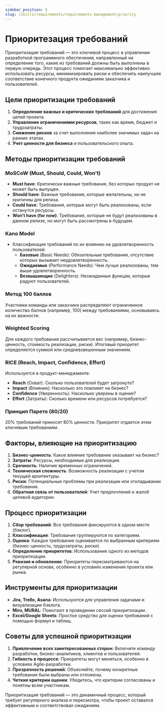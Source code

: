 ```yaml
---
sidebar_position: 5
slug: /skills/requirements/requirements-management/priority
---
```


# Приоритезация требований

Приоритизация требований — это ключевой процесс в управлении разработкой программного обеспечения, направленный на определение того, какие из требований должны быть выполнены в первую очередь. Этот процесс помогает максимально эффективно использовать ресурсы, минимизировать риски и обеспечить наилучшее соответствие конечного продукта ожиданиям заказчика и пользователей.

## Цели приоритизации требований

1. **Определение важных и критических требований** для достижения целей проекта.
2. **Управление ограничениями ресурсов**, таких как время, бюджет и трудозатраты.
3. **Снижение рисков** за счет выполнения наиболее значимых задач на ранних этапах.
4. **Учет ценности для бизнеса** и пользовательского опыта.

## Методы приоритизации требований

### MoSCoW (Must, Should, Could, Won’t)

- **Must have**: Критически важные требования, без которых продукт не может быть выпущен.
- **Should have**: Важные требования, которые желательны, но не критичны для релиза.
- **Could have**: Требования, которые могут быть реализованы, если останутся ресурсы.
- **Won’t have (for now)**: Требования, которые не будут реализованы в данном релизе, но могут быть рассмотрены в будущем.

### Kano Model

- Классификация требований по их влиянию на удовлетворенность пользователей:
  - **Базовые** (Basic Needs): Обязательные требования, отсутствие которых вызывает неудовлетворенность.
  - **Ожидаемые** (Performance Needs): Чем лучше реализованы, тем выше удовлетворенность.
  - **Возвышающие** (Delighters): Неожиданные функции, которые радуют пользователей.

### Метод 100 баллов

Участники команды или заказчики распределяют ограниченное количество баллов (например, 100) между требованиями, основываясь на их важности.

### Weighted Scoring

Для каждого требования рассчитывается вес (например, бизнес-ценность, стоимость реализации, риски). Итоговый приоритет определяется суммой или средневзвешенным значением.

### RICE (Reach, Impact, Confidence, Effort)

Используется в продукт-менеджменте:

- **Reach** (Охват): Сколько пользователей будет затронуто?
- **Impact** (Влияние): Насколько это повлияет на бизнес?
- **Confidence** (Уверенность): Насколько уверены в оценке?
- **Effort** (Затраты): Сколько времени или ресурсов потребуется?

### Принцип Парето (80/20)

20% требований приносят 80% ценности. Приоритет отдается этим ключевым требованиям.

## Факторы, влияющие на приоритизацию

1. **Бизнес-ценность**: Какое влияние требование оказывает на бизнес?
2. **Затраты**: Ресурсы, необходимые для реализации.
3. **Срочность**: Наличие временных ограничений.
4. **Техническая сложность**: Возможность реализации с учетом текущей архитектуры.
5. **Риски**: Потенциальные проблемы при реализации или откладывании требования.
6. **Обратная связь от пользователей**: Учет предпочтений и жалоб целевой аудитории.

## Процесс приоритизации

1. **Сбор требований**: Все требования фиксируются в одном месте (бэклог).
2. **Классификация**: Требования группируются по категориям.
3. **Оценка**: Каждое требование оценивается по выбранным критериям (бизнес-ценность, трудозатраты, риски).
4. **Определение приоритетов**: Использование одного из методов приоритизации.
5. **Ревизия и обновление**: Приоритеты пересматриваются на регулярной основе, особенно в условиях изменения проекта или рынка.

## Инструменты для приоритизации

- **Jira, Trello, Asana**: Используются для управления задачами и визуализации бэклога.
- **Miro, MURAL**: Помогают в проведении сессий приоритизации.
- **Excel/Google Sheets**: Простое средство для оценки требований с помощью формул и таблиц.

## Советы для успешной приоритизации

1. **Привлечение всех заинтересованных сторон**: Включите команду разработки, бизнес-аналитиков, клиентов и пользователей.
2. **Гибкость в процессе**: Приоритеты могут меняться, особенно в условиях Agile-разработки.
3. **Прозрачность решений**: Объясняйте, почему конкретные требования были выбраны или отложены.
4. **Четкие критерии оценки**: Убедитесь, что критерии согласованы и понятны всем участникам.

Приоритизация требований — это динамичный процесс, который требует регулярного анализа и пересмотра, чтобы проект оставался эффективным и соответствовал ожиданиям.
